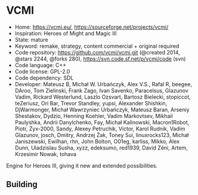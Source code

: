# VCMI

- Home: https://vcmi.eu/, https://sourceforge.net/projects/vcmi/
- Inspiration: Heroes of Might and Magic III
- State: mature
- Keyword: remake, strategy, content commercial + original required
- Code repository: https://github.com/vcmi/vcmi.git (@created 2014, @stars 2244, @forks 280), https://svn.code.sf.net/p/vcmi/code (svn)
- Code language: C++
- Code license: GPL-2.0
- Code dependency: SDL
- Developer: Mateusz B, Michał W. Urbańczyk, Alex V.S., Rafal R, beegee, DAroo, Tom Zielinski, Frank Zago, Ivan Savenko, Paracelsus, Glazunov Vadim, Rickard Westerlund, Laszlo Ozsvart, Bartosz Bielecki, stopiccot, teZeriusz, Ori Bar, Trevor Standley, yupsi, Alexander Shishkin, DjWarmonger, Michał Wawrzyniec Urbańczyk, Mateusz Baran, Arseniy Shestakov, Dydzio, Henning Koehler, Vadim Markovtsev, Mikhail Paulyshka, Andrii Danylchenko, Fay, Michał Kalinowski, Macron1Robot, Piotr, Zyx-2000, Sandy, Alexey Petruchik, Victor, Karol Rudnik, Vadim Glazunov, josch, Dmitry, Andrzej Żak, Toney Sui, linuxrocks123, Michał Janiszewski, Ewilhan, rhn, John Bolton, O01eg, karliss, Mikko, Alex Dunn, Uladzislau Susha, xyzz, edeksumo, red1939, David Zéni, Artem, Krzesimir Nowak, tohava

Engine for Heroes III, giving it new and extended possibilities.

## Building
